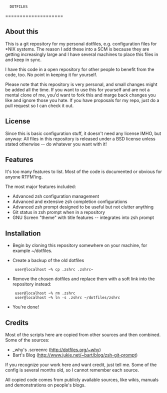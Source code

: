       DOTFILES
====================

About this
----------
This is a git repository for my personal dotfiles, e.g. configuration files for *NIX systems. The reason I add these into a SCM is because they are getting increasingly large and I have several machines to place this files in and keep in sync.

I have this code in a open repository for other people to benefit from the code, too. No point in keeping it for yourself.

Please note that this repository is very personal, and small changes might be added all the time. If you want to use this for yourself and are not a mental clone of me, you'd want to fork this and marge back changes you like and ignore those you hate. If you have proposals for my repo, just do a pull request so I can check it out.

License
-------
Since this is basic configuration stuff, it doesn't need any license IMHO, but anyway: All files in this repository is released under a BSD license unless stated otherwise -- do whatever you want with it!

Features
--------
It's too many features to list. Most of the code is documented or obvious for anyone RTFM'ing.

The most major features included:

 * Advanced zsh configuration management
 * Advanced and extensive zsh completion configurations
 * Advanced zsh prompt designed to be useful but not clutter anything
 * Git status in zsh prompt when in a repository
 * GNU Screen "theme" with title features -- integrates into zsh prompt

Installation
------------
 * Begin by cloning this repository somewhere on your machine, for example ~/dotfiles.
 * Create a backup of the old dotfiles
     
        user@localhost ~% cp .zshrc .zshrc~
     
 * Remove the chosen dotfiles and replace them with a soft link into the repository instead:
     
        user@localhost ~% rm .zshrc
        user@localhost ~% ln -s .zshrc ~/dotfiles/zshrc
     
 * You're done!

Credits
-------
Most of the scripts here are copied from other sources and then combined. Some of the sources:

 * _why's .screenrc (http://dotfiles.org/~why)
 * Bart's Blog (http://www.jukie.net/~bart/blog/zsh-git-prompt)

If you recognize your work here and want credit, just tell me. Some of the config is several months old, so I cannot remember each source.

All copied code comes from publicly available sources, like wikis, manuals and demonstrations on people's blogs.

